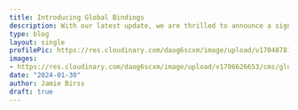 ```yaml
---
title: Introducing Global Bindings
description: With our latest update, we are thrilled to announce a significant enhancement that aligns perfectly with this vision - Global Bindings.
type: blog
layout: single
profilePic: https://res.cloudinary.com/daog6scxm/image/upload/v1704878154/Photos/headshot_aw4uce.png
images:
- https://res.cloudinary.com/daog6scxm/image/upload/v1706626653/cms/globalBindings/globalBindings_ibbjgy.png
date: "2024-01-30"
author: Jamie Birss
draft: true
---
```


